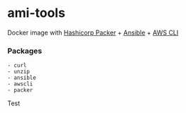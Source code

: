 # ami-tools

Docker image with [Hashicorp Packer](https://www.packer.io) + [Ansible](https://www.ansible.com/) + [AWS CLI](https://aws.amazon.com/cli/)

### Packages
    - curl
    - unzip
    - ansible
    - awscli
    - packer
 
Test
